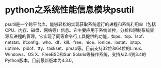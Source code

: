 # python之系统性能信息模块psutil


psutil是一个跨平台库，能够轻松的实现获取系统运行的进程和系统利用率（包括CPU、内存、磁盘、网络等）信息。它主要应用于系统监控，分析和限制系统资源及进程的管理。它实现了同等命令行工具提供的功能，如ps、top、lsof、netstat、ifconfig、who、df、kill、free、nice、ionice、iostat、iotop、uptime、pidof、tty、taskset、pmap等。目前支持32位和64位的Linux、Windows、OS X、FreeBSD和Sun Solaris等操作系统，支持从2.4到3.4的Python版本，目前最新版本为4.3.0。


